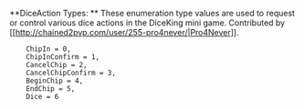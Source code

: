 **DiceAction Types: ** These enumeration type values are used to request or control various dice actions in the DiceKing mini game. Contributed by [[http://chained2pvp.com/user/255-pro4never/|Pro4Never]].  
   
        ChipIn = 0,
        ChipInConfirm = 1,
        CancelChip = 2,
        CancelChipConfirm = 3,
        BeginChip = 4,
        EndChip = 5,
        Dice = 6
